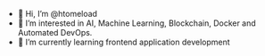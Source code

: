 - 👋 Hi, I’m @htomeload
- 👀 I’m interested in AI, Machine Learning, Blockchain, Docker and Automated DevOps.
- 🌱 I’m currently learning frontend application development
<!--- - 💞️ I’m looking to collaborate on ... --->
<!--- - 📫 How to reach me ... --->

<!---
htomeload/htomeload is a ✨ special ✨ repository because its `README.md` (this file) appears on your GitHub profile.
You can click the Preview link to take a look at your changes.
--->
